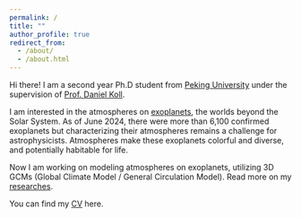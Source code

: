 ```yaml
---
permalink: /
title: ""
author_profile: true
redirect_from: 
  - /about/
  - /about.html
---
```


Hi there! I am a second year Ph.D student from [Peking University](https://www.pku.edu.cn/) under the supervision of [Prof. Daniel Koll](https://danielkoll.github.io/).

I am interested in the atmospheres on [exoplanets](https://en.wikipedia.org/wiki/Exoplanet), the worlds beyond the Solar System. As of June 2024, there were more than 6,100 confirmed exoplanets but characterizing their atmospheres remains a challenge for astrophysicists. Atmospheres make these exoplanets colorful and diverse, and potentially habitable for life.

Now I am working on modeling atmospheres on exoplanets, utilizing 3D GCMs (Global Climate Model / General Circulation Model). Read more on my [researches](https://ruizhizhan.github.io/researches/).

You can find my [CV](https://ruizhizhan.github.io/files/cv_04_2024.pdf) here.